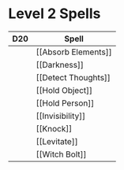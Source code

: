 # Level 2 Spells

| D20 | Spell               |
| --- | ------------------- |
|     | [[Absorb Elements]] |
|     | [[Darkness]]        |
|     | [[Detect Thoughts]] |
|     | [[Hold Object]]     |
|     | [[Hold Person]]     |
|     | [[Invisibility]]    |
|     | [[Knock]]           |
|     | [[Levitate]]        |
|     | [[Witch Bolt]]      |
